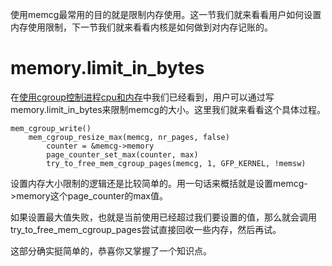 使用memcg最常用的目的就是限制内存使用。这一节我们就来看看用户如何设置内存使用限制，下一节我们就来看看内核是如何做到对内存记账的。

# memory.limit_in_bytes

在[使用cgroup控制进程cpu和内存][1]中我们已经看到，用户可以通过写memory.limit_in_bytes来限制memcg的大小。这里我们就来看看这个具体过程。

```
mem_cgroup_write()
    mem_cgroup_resize_max(memcg, nr_pages, false)
        counter = &memcg->memory
        page_counter_set_max(counter, max)
        try_to_free_mem_cgroup_pages(memcg, 1, GFP_KERNEL, !memsw)
```

设置内存大小限制的逻辑还是比较简单的。用一句话来概括就是设置memcg->memory这个page_counter的max值。

如果设置最大值失败，也就是当前使用已经超过我们要设置的值，那么就会调用try_to_free_mem_cgroup_pages尝试直接回收一些内存，然后再试。

这部分确实挺简单的，恭喜你又掌握了一个知识点。

[1]: /cgroup/01-control_cpu_mem_by_cgroup.md
